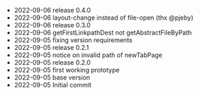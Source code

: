 - 2022-09-06	release 0.4.0
- 2022-09-06	layout-change instead of file-open (thx @pjeby)
- 2022-09-06	release 0.3.0
- 2022-09-06	getFirstLinkpathDest not getAbstractFileByPath
- 2022-09-05	fixing version requirements
- 2022-09-05	release 0.2.1
- 2022-09-05	notice on invalid path of newTabPage
- 2022-09-05	release 0.2.0
- 2022-09-05	first working prototype
- 2022-09-05	base version
- 2022-09-05	Initial commit
